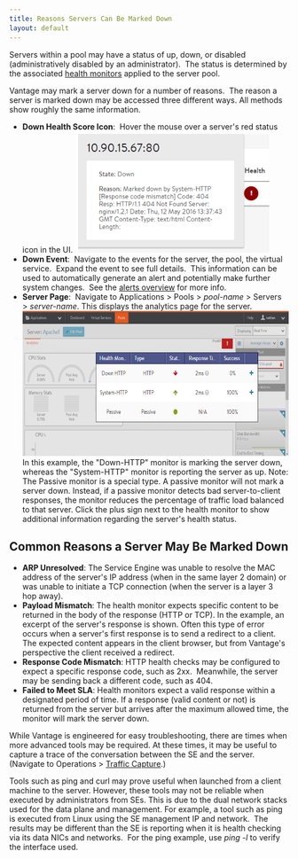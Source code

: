 ```yaml
---
title: Reasons Servers Can Be Marked Down
layout: default
---
```

Servers within a pool may have a status of up, down, or disabled (administratively disabled by an administrator).  The status is determined by the associated <a href="/overview-of-health-monitors/">health monitors</a> applied to the server pool.

Vantage may mark a server down for a number of reasons.  The reason a server is marked down may be accessed three different ways. All methods show roughly the same information.

* **Down Health Score Icon**:  Hover the mouse over a server's red status icon in the UI.
<a href="img/MonitorResult.png"><img src="img/MonitorResult.png" alt="MonitorResult" width="350" height="219"></a>
* **Down Event**:  Navigate to the events for the server, the pool, the virtual service.  Expand the event to see full details.  This information can be used to automatically generate an alert and potentially make further system changes.  See the <a href="/alerts-overview/">alerts overview</a> for more info.
* **Server Page**:  Navigate to Applications > Pools > *pool-name* > Servers > *server-name*. This displays the analytics page for the server.<img src="img/HealthMonitor2.png" alt="HealthMonitor2" width="620" height="262">
In this example, the "Down-HTTP" monitor is marking the server down, whereas the "System-HTTP" monitor is reporting the server as up.
Note: The Passive monitor is a special type. A passive monitor will not mark a server down. Instead, if a passive monitor detects bad server-to-client responses, the monitor reduces the percentage of traffic load balanced to that server.
Click the plus sign next to the health monitor to show additional information regarding the server's health status.

## Common Reasons a Server May Be Marked Down

* **ARP Unresolved**: The Service Engine was unable to resolve the MAC address of the server's IP address (when in the same layer 2 domain) or was unable to initiate a TCP connection (when the server is a layer 3 hop away).
* **Payload Mismatch**: The health monitor expects specific content to be returned in the body of the response (HTTP or TCP). In the example, an excerpt of the server's response is shown. Often this type of error occurs when a server's first response is to send a redirect to a client. The expected content appears in the client browser, but from Vantage's perspective the client received a redirect.
* **Response Code Mismatch**: HTTP health checks may be configured to expect a specific response code, such as 2xx.  Meanwhile, the server may be sending back a different code, such as 404.
* **Failed to Meet SLA**: Health monitors expect a valid response within a designated period of time. If a response (valid content or not) is returned from the server but arrives after the maximum allowed time, the monitor will mark the server down.

While Vantage is engineered for easy troubleshooting, there are times when more advanced tools may be required. At these times, it may be useful to capture a trace of the conversation between the SE and the server. (Navigate to Operations > <a href="/docs/configuration-guide/operations/traffic-capture/">Traffic Capture</a>.)

Tools such as ping and curl may prove useful when launched from a client machine to the server. However, these tools may not be reliable when executed by administrators from SEs. This is due to the dual network stacks used for the data plane and management. For example, a tool such as ping is executed from Linux using the SE management IP and network.  The results may be different than the SE is reporting when it is health checking via its data NICs and networks.  For the ping example, use *ping -l* to verify the interface used.